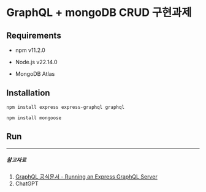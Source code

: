 # GraphQL + mongoDB CRUD 구현과제

## Requirements
- npm v11.2.0

- Node.js v22.14.0

- MongoDB Atlas

## Installation

`
npm install express express-graphql graphql
`

`
npm install mongoose
`
## Run
  


----

##### 참고자료
1. [GraphQL 공식문서 - Running an Express GraphQL Server](https://www.graphql-js.org/docs/running-an-express-graphql-server/)
2. ChatGPT

